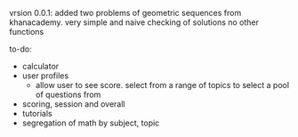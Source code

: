 vrsion 0.0.1:
added two problems of geometric sequences from khanacademy.
very simple and naive checking of solutions
no other functions

to-do:
* calculator
* user profiles
  * allow user to see score. select from a range of topics to select a pool of questions from
* scoring, session and overall
* tutorials
* segregation of math by subject, topic

